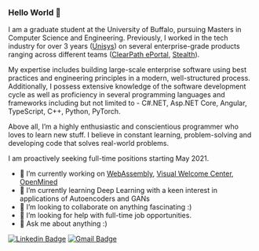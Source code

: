 ### Hello World 👋

I am a graduate student at the University of Buffalo, pursuing Masters in Computer Science and Engineering. Previously, I worked in the tech industry for over 3 years ([Unisys](https://www.unisys.com/)) on several enterprise-grade products ranging across different teams ([ClearPath ePortal](https://www.unisys.com/offerings/clearpath-forward/brochure/the-unisys-clearpath-forward-eportal-for-mcp-and-os-2200-environments-id-544), [Stealth](https://stealthsecurity.unisys.com/products-services/)). <br>

My expertise includes building large-scale enterprise software using best practices and engineering principles in a modern, well-structured process. Additionally, I possess extensive knowledge of the software development cycle as well as proficiency in several programming languages and frameworks including but not limited to - C#.NET, Asp.NET Core, Angular, TypeScript, C++, Python, PyTorch. <br>

Above all, I’m a highly enthusiastic and conscientious programmer who loves to learn new stuff. I believe in constant learning, problem-solving and developing code that solves real-world problems. <br>

I am proactively seeking full-time positions starting May 2021.

- 🔭 I’m currently working on [WebAssembly](https://github.com/HemantKoti/CSE-410-510.git), [Visual Welcome Center](https://github.com/HemantKoti/Visual-Welcome-Center.git), [OpenMined](https://github.com/OpenMined/SyferText.git)
- 🌱 I’m currently learning Deep Learning with a keen interest in applications of Autoencoders and GANs
- 👯 I’m looking to collaborate on anything fascinating :)
- 🤔 I’m looking for help with full-time job opportunities.
- 💬 Ask me about anything :) 

[![Linkedin Badge](https://img.shields.io/badge/linkedin-%230077B5.svg?&style=for-the-badge&logo=linkedin&logoColor=white&link=https://www.linkedin.com/in/hemantkoti/)](https://www.linkedin.com/in/hemantkoti/) [![Gmail Badge](https://img.shields.io/badge/gmail-D14836?&style=for-the-badge&logo=gmail&logoColor=white&link=mailto:shivanshsrivastava2000@gmail.com)](mailto:kotihemant@gmail.com)
